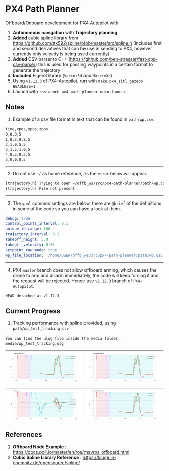 # PX4 Path Planner
Offboard/Onboard development for PX4 Autopilot with
1. **Autonomous navigation** with **Trajectory planning** 
2. **Added** cubic spline library from https://github.com/ttk592/spline/blob/master/src/spline.h (Includes first and second derivatives that can be use in sending to PX4, however currently only velocity is being used currently)
3. **Added** CSV parser to C++ (https://github.com/ben-strasser/fast-cpp-csv-parser) this is used for passing waypoints in a certain format to generate the trajectory
4. **Included** Eigen3 library (`Vector3d` and `MatrixXd`)
5. Using `v1.12.3` of PX4-Autopilot, run with `make px4_sitl gazebo HEADLESS=1`
6. Launch with `roslaunch px4_path_planner main.launch`


## Notes
1. Example of a csv file format in text that can be found in `path/wp.csv`.
```csv
time,xpos,ypos,zpos
0,0,0,5
1,0.2,0.8,5
2,1,0.5,5
3,1.5,1.0,5
4,0.5,0.5,5
5,0,0.0,5
```
---
2. Do not use `~/` as home reference, as the `error` below will appear.
```bash
[trajectory.h] Trying to open ~/offb_ws/src/px4-path-planner/path/wp.csv 
[trajectory.h] File not present!
```
---
3. The `yaml` common settings are below, there are `@brief` of the definitions in some of the code so you can have a look at them.
```yaml
debug: true
control_points_interval: 0.1
unique_id_range: 100
trajectory_interval: 0.1
takeoff_height: 5.0
takeoff_velocity: 0.05
setpoint_raw_mode: true
wp_file_location: '/home/USER/offb_ws/src/px4-path-planner/path/wp.csv'
```
---
4. PX4 `master` branch does not allow offboard arming, which causes the drone to arm and disarm immediately, the code will keep forcing it and the request will be rejected. Hence use `v1.12.3` branch of `PX4-Autopilot`.
```git
HEAD detached at v1.12.3
```

## Current Progress
1. Tracking performance with spline provided, using `path/wp_test_tracking.csv`
```
You can find the ulog file inside the media folder, media/wp_test_tracking.ulg
```

|![](media/local_position_x.png) | ![](media/local_position_x.png) | 
|---|---|


|![](media/velocity.png) | ![](media/local_position_x.png) |
|---|---|

## References 
1. **Offboard Node Example** : https://docs.px4.io/master/en/ros/mavros_offboard.html
1. **Cubic Spline Library Reference** : https://kluge.in-chemnitz.de/opensource/spline/